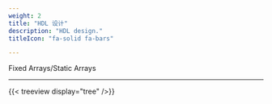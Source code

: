 ```yaml
---
weight: 2
title: "HDL 设计"
description: "HDL design."
titleIcon: "fa-solid fa-bars"

---
```

Fixed Arrays/Static Arrays

---

{{< treeview
  display="tree"
/>}}
